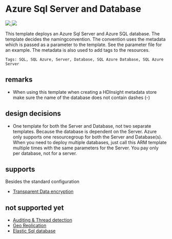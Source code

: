 # Azure Sql Server and Database

<a href="https://portal.azure.com/#create/Microsoft.Template/uri/https%3A%2F%2Fraw.githubusercontent.com%2Fpascalnaber%2FEnterpriseARMTemplates%2Fmaster%2FResourcesWithNamingConvention%2FMicrosoft.Sql%2Fazuredeploy.json" target="_blank">
    <img src="http://azuredeploy.net/deploybutton.png"/>
</a>
<a href="http://armviz.io/#/?load=https%3A%2F%2Fraw.githubusercontent.com%2Fpascalnaber%2FEnterpriseARMTemplates%2Fmaster%2FResourcesWithNamingConvention%2FMicrosoft.Sql%2Fazuredeploy.json" target="_blank">
    <img src="http://armviz.io/visualizebutton.png"/>
</a>


This template deploys an Azure Sql Server and Azure SQL database. The template decides the namingconvention. The convention uses the metadata which is passed as a parameter to the template. See the parameter file for an example. The metadata is also used to add tags to the resources.  

`Tags: SQL, SQL Azure, Server, Database, SQL Azure Database, SQL Azure Server`

## remarks

- When using this template when creating a HDInsight metadata store make sure the name of the database does not contain dashes (-)
 
## design decisions
- One template for both the Server and Database, not two separate templates. Because the database is dependent on the Server. Azure only supports one resourcegroup for both the Server and Database(s). When you need to deploy multiple databases, just call this ARM template multiple times with the same parameters for the Server. You pay only per database, not for a server. 

## supports

Besides the standard configuration

- [Transparent Data encryption](https://msdn.microsoft.com/en-us/library/dn948096(v=sql.120).aspx)

## not supported yet

- [Auditing & Thread detection](https://docs.microsoft.com/nl-nl/azure/sql-database/sql-database-threat-detection-get-started)
- [Geo Replication](https://docs.microsoft.com/nl-nl/azure/sql-database/sql-database-geo-replication-overview)
- [Elastic Sql database](https://docs.microsoft.com/en-us/azure/sql-database/sql-database-elastic-pool)
